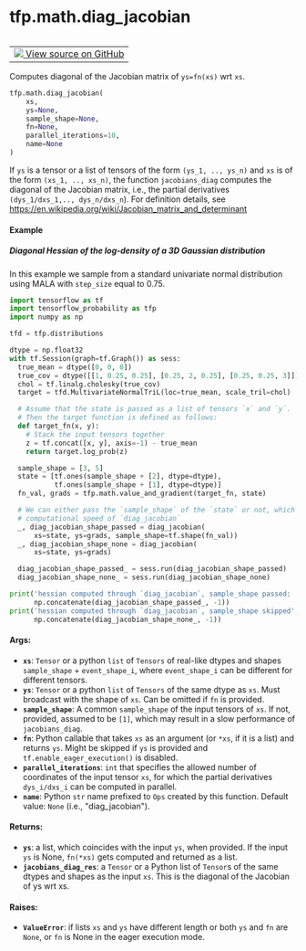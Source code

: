 <div itemscope itemtype="http://developers.google.com/ReferenceObject">
<meta itemprop="name" content="tfp.math.diag_jacobian" />
<meta itemprop="path" content="Stable" />
</div>

# tfp.math.diag_jacobian


<table class="tfo-notebook-buttons tfo-api" align="left">

<td>
  <a target="_blank" href="https://github.com/tensorflow/probability/blob/master/tensorflow_probability/python/math/diag_jacobian.py">
    <img src="https://www.tensorflow.org/images/GitHub-Mark-32px.png" />
    View source on GitHub
  </a>
</td></table>



Computes diagonal of the Jacobian matrix of `ys=fn(xs)` wrt `xs`.

``` python
tfp.math.diag_jacobian(
    xs,
    ys=None,
    sample_shape=None,
    fn=None,
    parallel_iterations=10,
    name=None
)
```



<!-- Placeholder for "Used in" -->

  If `ys` is a tensor or a list of tensors of the form `(ys_1, .., ys_n)` and
  `xs` is of the form `(xs_1, .., xs_n)`, the function `jacobians_diag`
  computes the diagonal of the Jacobian matrix, i.e., the partial derivatives
  `(dys_1/dxs_1,.., dys_n/dxs_n`). For definition details, see
  https://en.wikipedia.org/wiki/Jacobian_matrix_and_determinant
#### Example

##### Diagonal Hessian of the log-density of a 3D Gaussian distribution

In this example we sample from a standard univariate normal
distribution using MALA with `step_size` equal to 0.75.

```python
import tensorflow as tf
import tensorflow_probability as tfp
import numpy as np

tfd = tfp.distributions

dtype = np.float32
with tf.Session(graph=tf.Graph()) as sess:
  true_mean = dtype([0, 0, 0])
  true_cov = dtype([[1, 0.25, 0.25], [0.25, 2, 0.25], [0.25, 0.25, 3]])
  chol = tf.linalg.cholesky(true_cov)
  target = tfd.MultivariateNormalTriL(loc=true_mean, scale_tril=chol)

  # Assume that the state is passed as a list of tensors `x` and `y`.
  # Then the target function is defined as follows:
  def target_fn(x, y):
    # Stack the input tensors together
    z = tf.concat([x, y], axis=-1) - true_mean
    return target.log_prob(z)

  sample_shape = [3, 5]
  state = [tf.ones(sample_shape + [2], dtype=dtype),
           tf.ones(sample_shape + [1], dtype=dtype)]
  fn_val, grads = tfp.math.value_and_gradient(target_fn, state)

  # We can either pass the `sample_shape` of the `state` or not, which impacts
  # computational speed of `diag_jacobian`
  _, diag_jacobian_shape_passed = diag_jacobian(
      xs=state, ys=grads, sample_shape=tf.shape(fn_val))
  _, diag_jacobian_shape_none = diag_jacobian(
      xs=state, ys=grads)

  diag_jacobian_shape_passed_ = sess.run(diag_jacobian_shape_passed)
  diag_jacobian_shape_none_ = sess.run(diag_jacobian_shape_none)

print('hessian computed through `diag_jacobian`, sample_shape passed: ',
      np.concatenate(diag_jacobian_shape_passed_, -1))
print('hessian computed through `diag_jacobian`, sample_shape skipped',
      np.concatenate(diag_jacobian_shape_none_, -1))

```

#### Args:


* <b>`xs`</b>: `Tensor` or a python `list` of `Tensors` of real-like dtypes and shapes
  `sample_shape` + `event_shape_i`, where `event_shape_i` can be different
  for different tensors.
* <b>`ys`</b>: `Tensor` or a python `list` of `Tensors` of the same dtype as `xs`. Must
    broadcast with the shape of `xs`. Can be omitted if `fn` is provided.
* <b>`sample_shape`</b>: A common `sample_shape` of the input tensors of `xs`. If not,
  provided, assumed to be `[1]`, which may result in a slow performance of
  `jacobians_diag`.
* <b>`fn`</b>: Python callable that takes `xs` as an argument (or `*xs`, if it is a
  list) and returns `ys`. Might be skipped if `ys` is provided and
  `tf.enable_eager_execution()` is disabled.
* <b>`parallel_iterations`</b>: `int` that specifies the allowed number of coordinates
  of the input tensor `xs`, for which the partial derivatives `dys_i/dxs_i`
  can be computed in parallel.
* <b>`name`</b>: Python `str` name prefixed to `Ops` created by this function.
  Default value: `None` (i.e., "diag_jacobian").


#### Returns:


* <b>`ys`</b>: a list, which coincides with the input `ys`, when provided.
  If the input `ys` is None, `fn(*xs)` gets computed and returned as a list.
* <b>`jacobians_diag_res`</b>: a `Tensor` or a Python list of `Tensor`s of the same
  dtypes and shapes as the input `xs`. This is the diagonal of the Jacobian
  of ys wrt xs.


#### Raises:


* <b>`ValueError`</b>: if lists `xs` and `ys` have different length or both `ys` and
  `fn` are `None`, or `fn` is None in the eager execution mode.